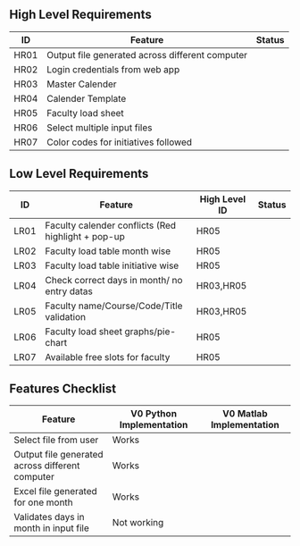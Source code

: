 ## High Level Requirements
|ID|Feature|Status|
|---|---|---|
HR01 |Output file generated across different computer|
HR02 |Login credentials from web app |
HR03 |Master Calender |
HR04 |Calender Template |
HR05 |Faculty load sheet |
HR06 |Select multiple input files|
HR07 |Color codes for initiatives followed|

## Low Level Requirements
|ID|Feature|High Level ID|Status|
|--|---|---|---|
LR01|Faculty calender conflicts (Red highlight + pop-up |HR05|
LR02|Faculty load table month wise |HR05|
LR03|Faculty load table initiative wise|HR05|
LR04|Check correct days in month/ no entry datas|HR03,HR05|
LR05|Faculty name/Course/Code/Title validation|HR03,HR05|
LR06|Faculty load sheet graphs/pie-chart|HR05|
LR07|Available free slots for faculty|HR05|


## Features Checklist

Feature| V0 Python Implementation | V0 Matlab Implementation|
|---|---|---|
Select file from user| Works|
Output file generated across different computer| Works |
Excel file generated for one month | Works |
Validates days in month in input file| Not working|








